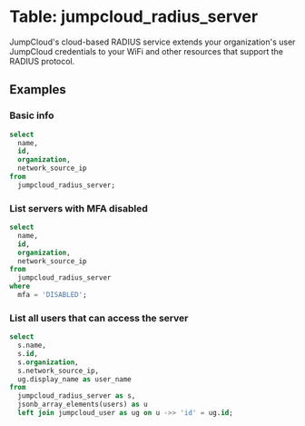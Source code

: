 # Table: jumpcloud_radius_server

JumpCloud's cloud-based RADIUS service extends your organization's user JumpCloud credentials to your WiFi and other resources that support the RADIUS protocol.

## Examples

### Basic info

```sql
select
  name,
  id,
  organization,
  network_source_ip
from
  jumpcloud_radius_server;
```

### List servers with MFA disabled

```sql
select
  name,
  id,
  organization,
  network_source_ip
from
  jumpcloud_radius_server
where
  mfa = 'DISABLED';
```

### List all users that can access the server

```sql
select
  s.name,
  s.id,
  s.organization,
  s.network_source_ip,
  ug.display_name as user_name
from
  jumpcloud_radius_server as s,
  jsonb_array_elements(users) as u
  left join jumpcloud_user as ug on u ->> 'id' = ug.id;
```
